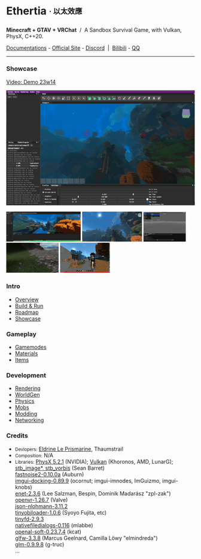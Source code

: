 <!-- <img height="130" align="right" src="https://github.com/Dreamtowards/Ethertia/raw/main/run/screenshots/_figures/ethertia-poster0225d4-lres.jpg"> -->

# Ethertia <sub><sup>· 以太效應</sup></sub>

__Minecraft + GTAV + VRChat__ &nbsp;/&nbsp; A Sandbox Survival Game, with Vulkan, PhysX, C++20.

[Documentations](https://docs.ethertia.com) - 
[Official Site](https://ethertia.com) - 
[Discord](https://discord.gg/2gzHbuXF) &nbsp;|&nbsp;
[Bilibili](https://space.bilibili.com/19483166) - 
[QQ](https://jq.qq.com/?_wv=1027&k=tgM29oDM)

---


### Showcase

[Video: Demo 23w14](https://www.bilibili.com/video/BV1ov4y1H7Eo)

![](https://raw.githubusercontent.com/Dreamtowards/Ethertia/main/run/screenshots/qs230402.png)


<img style="height: 80px;" src="https://github.com/Dreamtowards/Ethertia/raw/main/run/screenshots/Screen Shot 2023-04-03 at 12.00.07 AM.png"> <img style="height: 80px;" src="https://github.com/Dreamtowards/Ethertia/raw/main/run/screenshots/qs230401.png"> <img style="height: 80px;" src="https://github.com/Dreamtowards/Ethertia/raw/main/run/screenshots/qs230310-1.png"> <img style="height: 80px;" src="https://github.com/Dreamtowards/Ethertia/raw/main/run/screenshots/qs221130.png"> <img style="height: 80px;" src="https://github.com/Dreamtowards/Ethertia/raw/main/run/screenshots/_figures/23u07.png"> 


### **Intro**

- [Overview](//docs.ethertia.com/intro)
- [Build & Run](//docs.ethertia.com/intro/build-run)
- [Roadmap](//docs.ethertia.com/intro/roadmap)
- [Showcase](//docs.ethertia.com/intro/showcase)

### **Gameplay**

- [Gamemodes]()
- [Materials]()
- [Items]()

### **Development**

- [Rendering]()
- [WorldGen]()
- [Physics]()
- [Mobs]()
- [Modding]()
- [Networking]()

### **Credits**

- <small>Devlopers:</small> 
  [Eldrine Le Prismarine](https://elytra.dev/~pris), Thaumstrail
- <small>Composition:</small> N/A
- <small>Libraries:</small> 
[PhysX 5.2.1](https://github.com/NVIDIA-Omniverse/PhysX) (NVIDIA); 
[Vulkan](https://www.vulkan.org/) (Khoronos, AMD, LunarG);  
[stb_image*, stb_vorbis](https://github.com/nothings/stb) (Sean Barret)  
[fastnoise2-0.10.0a](https://github.com/Auburn/FastNoise2) (Auburn)  
[imgui-docking-0.89.9](https://github.com/ocornut/imgui/tree/docking) (ocornut; imgui-imnodes, ImGuizmo, imgui-knobs)  
[enet-2.3.6](https://github.com/zpl-c/enet) (Lee Salzman, Bespin, Dominik Madarász "zpl-zak")  
[openvr-1.26.7](https://github.com/ValveSoftware/openvr) (Valve)  
[json-nlohmann-3.11.2](https://github.com/nlohmann/json)  
[tinyobjloader-1.0.6](https://github.com/tinyobjloader/tinyobjloader) (Syoyo Fujita, etc)  
[tinyfd-2.9.3](https://github.com/native-toolkit/libtinyfiledialogs)  
[nativefiledialogs-0.116](https://github.com/mlabbe/nativefiledialog) (mlabbe)  
[openal-soft-0.23.7.4](https://github.com/kcat/openal-soft) (kcat)  
[glfw-3.3.8](https://github.com/glfw/glfw) (Marcus Geelnard, Camilla Löwy "elmindreda")  
[glm-0.9.9.8](https://github.com/g-truc/glm) (g-truc)  
... 

